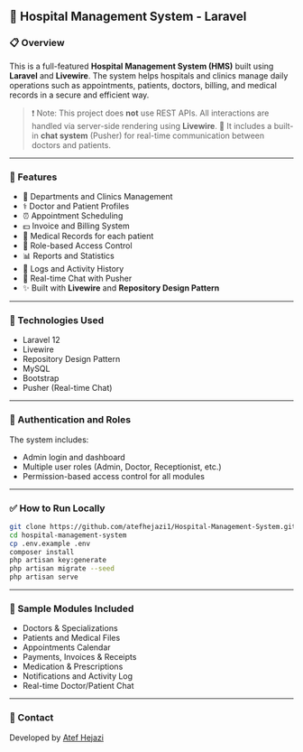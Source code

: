 ## 🏥 Hospital Management System - Laravel

### 📋 Overview

This is a full-featured **Hospital Management System (HMS)** built using **Laravel** and **Livewire**. The system helps hospitals and clinics manage daily operations such as appointments, patients, doctors, billing, and medical records in a secure and efficient way.

> ❗ Note: This project does **not** use REST APIs. All interactions are handled via server-side rendering using **Livewire**.
> 💬 It includes a built-in **chat system** (Pusher) for real-time communication between doctors and patients.

---

### 🚀 Features

* 🏥 Departments and Clinics Management
* ⚕️ Doctor and Patient Profiles
* ⏰ Appointment Scheduling
* 💵 Invoice and Billing System
* 📃 Medical Records for each patient
* 🔐 Role-based Access Control
* 📊 Reports and Statistics
* 📂 Logs and Activity History
* 💬 Real-time Chat with Pusher
* ✨ Built with **Livewire** and **Repository Design Pattern**

---

### 🔧 Technologies Used

* Laravel 12
* Livewire
* Repository Design Pattern
* MySQL
* Bootstrap
* Pusher (Real-time Chat)

---

### 🔐 Authentication and Roles

The system includes:

* Admin login and dashboard
* Multiple user roles (Admin, Doctor, Receptionist, etc.)
* Permission-based access control for all modules

---

### ✅ How to Run Locally

```bash
git clone https://github.com/atefhejazi1/Hospital-Management-System.git
cd hospital-management-system
cp .env.example .env
composer install
php artisan key:generate
php artisan migrate --seed
php artisan serve
```
---

### 📄 Sample Modules Included

* Doctors & Specializations
* Patients and Medical Files
* Appointments Calendar
* Payments, Invoices & Receipts
* Medication & Prescriptions
* Notifications and Activity Log
* Real-time Doctor/Patient Chat

---

### 💬 Contact

Developed by [Atef Hejazi](https://www.linkedin.com/in/atefhejazi)
